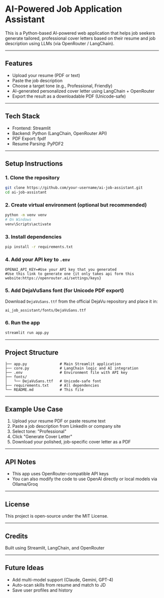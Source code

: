 # AI-Powered Job Application Assistant

This is a Python-based AI-powered web application that helps job seekers generate tailored, professional cover letters based on their resume and job description using LLMs (via OpenRouter / LangChain).

---

## Features

* Upload your resume (PDF or text)
* Paste the job description
* Choose a target tone (e.g., Professional, Friendly)
* AI-generated personalized cover letter using LangChain + OpenRouter
* Export the result as a downloadable PDF (Unicode-safe)

---

## Tech Stack

* Frontend: Streamlit
* Backend: Python (LangChain, OpenRouter API)
* PDF Export: fpdf
* Resume Parsing: PyPDF2

---

## Setup Instructions

### 1. Clone the repository

```bash
git clone https://github.com/your-username/ai-job-assistant.git
cd ai-job-assistant
```

### 2. Create virtual environment (optional but recommended)

```bash
python -m venv venv
# On Windows
venv\Scripts\activate
```

### 3. Install dependencies

```bash
pip install -r requirements.txt
```

### 4. Add your API key to `.env`

```
OPENAI_API_KEY=#Use your API key that you generated
#Use this link to generate one {it only takes api form this website:https://openrouter.ai/settings/keys}
```

### 5. Add DejaVuSans font (for Unicode PDF export)

Download `DejaVuSans.ttf` from the official DejaVu repository and place it in:

```
ai_job_assistant/fonts/DejaVuSans.ttf
```

### 6. Run the app

```bash
streamlit run app.py
```

---

## Project Structure

```
├── app.py               # Main Streamlit application
├── core.py              # LangChain logic and AI integration
├── .env                 # Environment file with API key
├── fonts/
│   └── DejaVuSans.ttf   # Unicode-safe font
├── requirements.txt     # All dependencies
└── README.md            # This file
```

---

## Example Use Case

1. Upload your resume PDF or paste resume text
2. Paste a job description from LinkedIn or company site
3. Select tone: "Professional"
4. Click "Generate Cover Letter"
5. Download your polished, job-specific cover letter as a PDF

---

## API Notes

* This app uses OpenRouter-compatible API keys
* You can also modify the code to use OpenAI directly or local models via Ollama/Groq

---

## License

This project is open-source under the MIT License.

---

## Credits

Built using Streamlit, LangChain, and OpenRouter

---

## Future Ideas

* Add multi-model support (Claude, Gemini, GPT-4)
* Auto-scan skills from resume and match to JD
* Save user profiles and history
